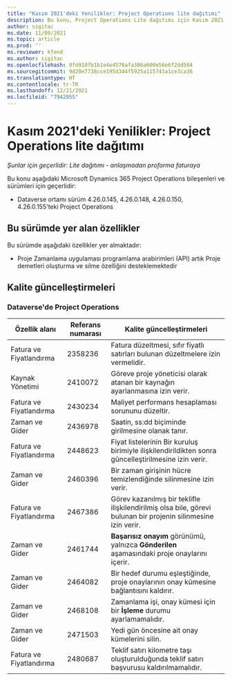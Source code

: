 ```yaml
---
title: "Kasım 2021'deki Yenilikler: Project Operations lite dağıtımı"
description: Bu konu, Project Operations Lite dağıtımı için Kasım 2021 sürümünde yer alan kalite güncelleştirmeleri hakkında bilgi sağlar.
author: sigitac
ms.date: 11/09/2021
ms.topic: article
ms.prod: ''
ms.reviewer: kfend
ms.author: sigitac
ms.openlocfilehash: 0fd910fb1b1e4e4576afa386a600e56e6f2dd504
ms.sourcegitcommit: 9d20e7738cce195d344f5925a115741a1ce3ca36
ms.translationtype: HT
ms.contentlocale: tr-TR
ms.lasthandoff: 12/21/2021
ms.locfileid: "7942955"
---
```

# <a name="whats-new-november-2021---project-operations-lite-deployment"></a>Kasım 2021'deki Yenilikler: Project Operations lite dağıtımı

_Şunlar için geçerlidir: Lite dağıtımı - anlaşmadan proforma faturaya_

Bu konu aşağıdaki Microsoft Dynamics 365 Project Operations bileşenleri ve sürümleri için geçerlidir:

- Dataverse ortamı sürüm 4.26.0.145, 4.26.0.148, 4.26.0.150, 4.26.0.155'teki Project Operations
  
## <a name="features-included-in-this-release"></a>Bu sürümde yer alan özellikler

Bu sürümde aşağıdaki özellikler yer almaktadır:

- Proje Zamanlama uygulaması programlama arabirimleri (API) artık Proje demetleri oluşturma ve silme özelliğini desteklemektedir

## <a name="quality-updates"></a>Kalite güncelleştirmeleri

### <a name="project-operations-in-dataverse"></a>Dataverse'de Project Operations

| Özellik alanı | Referans numarası | Kalite güncelleştirmeleri |
| --- | --- | --- |
| Fatura ve Fiyatlandırma | 2358236 | Fatura düzeltmesi, sıfır fiyatlı satırları bulunan düzeltmelere izin vermelidir. |
| Kaynak Yönetimi | 2410072 | Göreve proje yöneticisi olarak atanan bir kaynağın ayarlanmasına izin verir. |
| Fatura ve Fiyatlandırma | 2430234 | Maliyet performans hesaplaması sorununu düzeltir. |
| Zaman ve Gider | 2436978 | Saatin, ss:dd biçiminde girilmesine olanak tanır. |
| Fatura ve Fiyatlandırma | 2448623 | Fiyat listelerinin Bir kuruluş birimiyle ilişkilendirildikten sonra güncelleştirilmesine izin verir. |
| Zaman ve Gider | 2460396 | Bir zaman girişinin hücre temizlendiğinde silinmesine izin verir. |
| Fatura ve Fiyatlandırma | 2467386 | Görev kazanılmış bir teklifle ilişkilendirilmiş olsa bile, görevi bulunan bir projenin silinmesine izin verir. |
| Zaman ve Gider | 2461744 | **Başarısız onayım** görünümü, yalnızca **Gönderilen** aşamasındaki proje onaylarını içerir. |
| Zaman ve Gider | 2464082 | Bir hedef durumu eşleştiğinde, proje onaylarının onay kümesine bağlantısını kaldırır. |
| Zaman ve Gider | 2468108 | Zamanlama işi, onay kümesi için bir **İşleme** durumu ayarlamamalıdır. |
| Zaman ve Gider | 2471503 | Yedi gün öncesine ait onay kümelerini silin. |
| Fatura ve Fiyatlandırma | 2480687 | Teklif satırı kilometre taşı oluşturulduğunda teklif satırı başvurusu kaldırılmamalıdır. |
